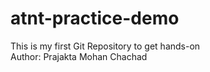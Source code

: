 # atnt-practice-demo
This is my first Git Repository to get hands-on
<br>
Author: Prajakta Mohan Chachad

